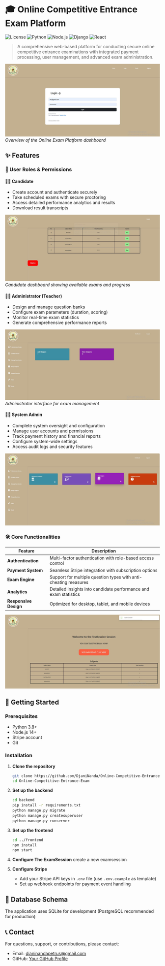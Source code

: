 # 🎓 Online Competitive Entrance Exam Platform

![License](https://img.shields.io/badge/license-MIT-blue.svg)
![Python](https://img.shields.io/badge/Python-3.8+-green.svg)
![Node.js](https://img.shields.io/badge/Node.js-14+-green.svg)
![Django](https://img.shields.io/badge/Django-latest-red.svg)
![React](https://img.shields.io/badge/React-latest-blue.svg)

> A comprehensive web-based platform for conducting secure online competitive entrance examinations with integrated payment processing, user management, and advanced exam administration.

![Platform Login](./images/2.jpg)
*Overview of the Online Exam Platform dashboard*

## ✨ Features

### 🔐 User Roles & Permissions

#### 👨‍🎓 Candidate
- Create account and authenticate securely
- Take scheduled exams with secure proctoring
- Access detailed performance analytics and results
- Download  result transcripts

![Candidate Dashboard](./images/3.jpg)
*Candidate dashboard showing available exams and progress*

#### 👨‍🏫 Administrator (Teacher)
- Design and manage question banks
- Configure exam parameters (duration, scoring)
- Monitor real-time exam statistics
- Generate comprehensive performance reports

![Administrator Interface](./images/6.jpg)
*Administrator interface for exam management*

#### 👨‍💼 System Admin
- Complete system oversight and configuration
- Manage user accounts and permissions
- Track payment history and financial reports
- Configure system-wide settings
- Access audit logs and security features

![Admin Interface](./images/5.jpg)
### 🛠️ Core Functionalities

| Feature | Description |
|---------|-------------|
| **Authentication** | Multi-factor authentication with role-based access control |
| **Payment System** | Seamless Stripe integration with subscription options |
| **Exam Engine** | Support for multiple question types with anti-cheating measures |
| **Analytics** | Detailed insights into candidate performance and exam statistics |
| **Responsive Design** | Optimized for desktop, tablet, and mobile devices |

![Exam Interface](./images/4.jpg)

## 🚀 Getting Started

### Prerequisites
- Python 3.8+
- Node.js 14+
- Stripe account
- Git

### Installation

1. **Clone the repository**
   ```bash
   git clone https://github.com/DjaniNanda/Online-Competitive-Entrance-Exam.git
   cd Online-Competitive-Entrance-Exam
   ```

2. **Set up the backend**
   ```bash
   cd backend
   pip install -r requirements.txt
   python manage.py migrate
   python manage.py createsuperuser
   python manage.py runserver
   ```

3. **Set up the frontend**
   ```bash
   cd ../frontend
   npm install
   npm start
   ```
4. **Configure The ExamSession**
    create a new examsession

5. **Configure Stripe**
   - Add your Stripe API keys in `.env` file (use `.env.example` as template)
   - Set up webhook endpoints for payment event handling

## 💾 Database Schema

The application uses SQLite for development (PostgreSQL recommended for production)

## 📞 Contact

For questions, support, or contributions, please contact:
- Email: djaninandapetrus@gmail.com
- GitHub: [Your GitHub Profile](https://github.com/DjaniNanda)